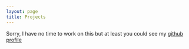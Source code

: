 ```yaml
---
layout: page
title: Projects
---
```


Sorry, I have no time to work on this but at least you could see my [github
profile](https://github.com/unaizalakain/)
